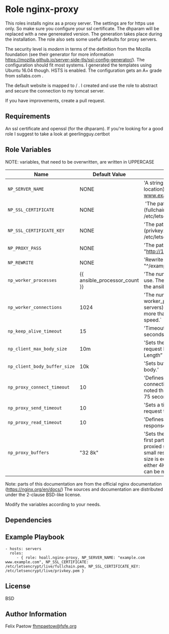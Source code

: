 # Role nginx-proxy 

This roles installs nginx as a proxy server. The settings are for https use only. So make sure you configure your ssl certificate. The dhparam will be replaced with a new genereated version. The generation takes place during the installation. The role also sets some useful defaults for proxy servers.

The security level is *modern* in terms of the definition from the Mozilla foundation (see their generator for more information https://mozilla.github.io/server-side-tls/ssl-config-generator/). The configuration should fit most systems. I generated the templates using Ubuntu 16.04 though. HSTS is enabled. The configuration gets an A+ grade from ssllabs.com . 

The default website is mapped to / . I created and use the role to abstract and secure the connection to my tomcat server.

If you have improvements, create a pull request.
## Requirements

An ssl certificate and openssl (for the dhparam). If you're looking for a good role I suggest to take a look at geerlingguy.certbot

## Role Variables

NOTE: variables, that need to be overwritten, are written in UPPERCASE

| Name                  | Default Value | Description                        |
| --------------------- | ------------- | -----------------------------------|
| `NP_SERVER_NAME` | NONE | 'A string containing the names the server (and location) shall listen to. I.e. "example.com www.example.com"' |
| `NP_SSL_CERTIFICATE`| NONE | 'The path to your ssl certificate (fullchain.pem). I.e. /etc/letsencrypt/live/example.de/fullchain.pem' |
| `NP_SSL_CERTIFICATE_KEY` | NONE | 'The path to your ssl certificate private key (privkey.pem). I.e. /etc/letsencrypt/live/example.de/privkey.pem' |
| `NP_PROXY_PASS` | NONE | 'The path to the location. I.e. "http://127.0.0.1:8080/example/"' |
| `NP_REWRITE` | NONE | 'Rewrite rule for the website. I.e. "^/example(.*)$ $1 last"' |
| `np_worker_processes` | {{ ansible_processor_count }} |  'The number of worker processes nginx should use. The default is one per core, determined by the ansible setup.' |
| `np_worker_connections` | 1024 | 'The number of connections for each worker_process (including to backend servers). Keep in mind that a browser opens more than one connection to increase the speed.` |
| `np_keep_alive_timeout` | 15 | 'Timeout for an idle client connection in seconds.' |
| `np_client_max_body_size`| 10m | 'Sets the maximum allowed size of the client request body, specified in the “Content-Length” request header field.' |
| `np_client_body_buffer_size`| 10k | 'Sets buffer size for reading client request body.' |
| `np_proxy_connect_timeout` | 10 | 'Defines a timeout for establishing a connection with a proxied server. It should be noted that this timeout cannot usually exceed 75 seconds.' |
| `np_proxy_send_timeout` | 10 | 'Sets a timeout (in seconds) for transmitting a request to the proxied server.' |
| `np_proxy_read_timeout` | 10 | 'Defines a timeout (in seconds) for reading a response from the proxied server.' |
| `np_proxy_buffers` | "32 8k" | 'Sets the size of the buffer used for reading the first part of the response received from the proxied server. This part usually contains a small response header. By default, the buffer size is equal to one memory page. This is either 4K or 8K, depending on a platform. It can be made smaller, however.' |

Note: parts of this documentation are from the official nginx documentation (https://nginx.org/en/docs/) The sources and documentation are distributed under the 2-clause BSD-like license.

Modify the variables according to your needs.
 
## Dependencies

## Example Playbook

    - hosts: servers
      roles:
         - { role: hoall.nginx-proxy, NP_SERVER_NAME: "example.com www.example.com", NP_SSL_CERTIFICATE: /etc/letsencrypt/live/fullchain.pem, NP_SSL_CERTIFICATE_KEY: /etc/letsencrypt/live/privkey.pem }

## License

BSD

## Author Information

Felix Paetow fhmpaetow@fsfe.org

